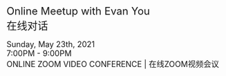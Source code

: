<font size=5>Online Meetup with Evan You</font><br>
<font size=5>在线对话</font><br><br>
<font size=4>Sunday, May 23th, 2021</font><br>
<font size=4>7:00PM - 9:00PM</font><br>
<font size=4>ONLINE ZOOM VIDEO CONFERENCE | 在线ZOOM视频会议</font><br>

